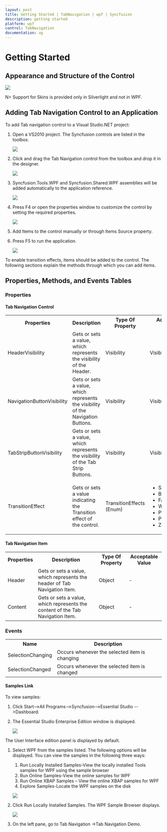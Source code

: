 ```yaml
---
layout: post
title: Getting Started | TabNavigation | wpf | Syncfusion
description: getting started
platform: wpf
control: TabNavigation
documentation: ug
---
```


# Getting Started

## Appearance and Structure of the Control

![](Getting-Started_images/Getting-Started_img1.png)

N> Support for Skins is provided only in Silverlight and not in WPF.

## Adding Tab Navigation Control to an Application 

To add Tab navigation control to a Visual Studio.NET project:

1. Open a VS2010 project. The Syncfusion controls are listed in the toolbox.

   ![](Getting-Started_images/Getting-Started_img2.png)

2. Click and drag the Tab Navigation control from the toolbox and drop it in the designer.

   ![](Getting-Started_images/Getting-Started_img3.png)

3. Syncfusion.Tools.WPF and Syncfusion.Shared.WPF assemblies will be added automatically to the application reference.

   ![](Getting-Started_images/Getting-Started_img4.png)

4. Press F4 or open the properties window to customize the control by setting the required properties.

   ![](Getting-Started_images/Getting-Started_img5.png)

5. Add Items to the control manually or through Items Source property.

6. Press F5 to run the application.

   ![](Getting-Started_images/Getting-Started_img6.png)

To enable transition effects, items should be added to the control. The following sections explain the methods through which you can add items.

## Properties, Methods, and Events Tables 

### Properties

#### Tab Navigation Control

<table>
<tr>
<th>
Properties</th><th>
Description</th><th>
Type Of Property</th><th>
Acceptable Value</th></tr>
<tr>
<td>
HeaderVisibility</td><td>
Gets or sets a value, which represents the visibility of the Header.</td><td>
Visibility</td><td>
Visible/Collapsed</td></tr>
<tr>
<td>
NavigationButtonVisibility</td><td>
Gets or sets a value, which represents the visibility of the Navigation Buttons.</td><td>
Visibility</td><td>
Visible/Collapsed</td></tr>
<tr>
<td>
TabStripButtonVisibility</td><td>
Gets or sets a value, which represents the visibility of the Tab Strip Buttons.</td><td>
Visibility</td><td>
Visible/Collapsed</td></tr>
<tr>
<td>
TransitionEffect</td><td>
Gets or sets a value indicating the Transition effect of the control.</td><td>
TransitionEffects (Enum)</td><td>
<ul>
<li>Slide</li>
<li>Blur</li>
<li>Fade</li>
<li>Wipe</li>
<li>Push</li>
<li>PushIn</li>
<li>Zoom</li>
</ul>
</td></tr>
</table>

#### Tab Navigation Item

<table>
<tr>
<th>
Properties</th><th>
Description</th><th>
Type Of Property</th><th>
Acceptable Value</th></tr>
<tr>
<td>
Header</td><td>
Gets or sets a value, which represents the header of Tab Navigation Item.</td><td>
Object</td><td>
-</td></tr>
<tr>
<td>
Content</td><td>
Gets or sets a value, which represents the content of the Tab Navigation Item.</td><td>
Object</td><td>
-</td></tr>
</table>


### Events


<table>
<tr>
<th>
Name</th><th>
Description</th></tr>
<tr>
<td>
SelectionChanging</td><td>
Occurs whenever the selected item is changing</td></tr>
<tr>
<td>
SelectionChanged</td><td>
Occurs whenever the selected item is changed</td></tr>
</table>


#### Samples Link

To view samples:

1. Click Start-->All Programs-->Syncfusion-->Essential Studio <version number> -->Dashboard.
2. The Essential Studio Enterprise Edition window is displayed. 
     
   ![](Getting-Started_images/Getting-Started_img7.png)

The User Interface edition panel is displayed by default. 

1. Select WPF from the samples listed. The following options will be displayed. You can view the samples in the following three ways:
   1. Run Locally Installed Samples-View the locally installed Tools samples for  WPF using the sample browser
   2. Run Online Samples-View the online samples for  WPF
   3. Run Online XBAP Samples – View the online XBAP samples  for WPF
   4. Explore Samples-Locate the  WPF samples on the disk

   ![](Getting-Started_images/Getting-Started_img8.png)

2. Click Run Locally Installed Samples. The WPF Sample Browser displays.

   ![](Getting-Started_images/Getting-Started_img9.png)

3. On the left pane, go to Tab Navigation ->Tab Navigation Demo.
